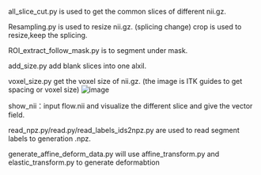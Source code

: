 all_slice_cut.py is used to get the common slices of different nii.gz.


Resampling.py is used to resize nii.gz. (splicing change)
crop is used to resize,keep the splicing.

ROI_extract_follow_mask.py is to segment under mask.

add_size.py add blank slices into one alxil.


voxel_size.py get the voxel size of nii.gz. (the image is ITK guides to get spacing or voxel size)
![image](https://github.com/user-attachments/assets/9145b10f-519f-4d90-9218-01cafef7b128)


show_nii：input flow.nii and visualize the different slice and give the vector field.

read_npz.py/read.py/read_labels_ids2npz.py are used to read segment labels to generation .npz.

generate_affine_deform_data.py will use affine_transform.py and elastic_transform.py to generate deformabtion
